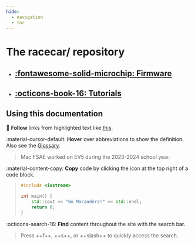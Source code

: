 ```yaml
---
hide:
  - navigation
  - toc
---
```


# The racecar/ repository

<div class="grid cards" markdown>

- ## [:fontawesome-solid-microchip: __Firmware__](firmware/index.md)

- ## [:octicons-book-16: __Tutorials__](tutorials/index.md)

</div>

## Using this documentation

:link: __Follow__ links from highlighted text like [this](https://github.com/macformula/racecar).

:material-cursor-default: __Hover__ over abbreviations to show the definition. Also see the [Glossary](glossary.md).

> Mac FSAE worked on EV5 during the 2023-2024 school year.

:material-content-copy: __Copy__ code by clicking the icon at the top right of a code block.

> ```cpp title="copyme.cc"
> #include <iostream>
> 
> int main() {
>     std::cout << "Go Marauders!" << std::endl;
>     return 0;
> }
> ```

:octicons-search-16: __Find__ content throughout the site with the search bar.

> Press ++f++, ++s++, or ++slash++ to quickly access the search.
